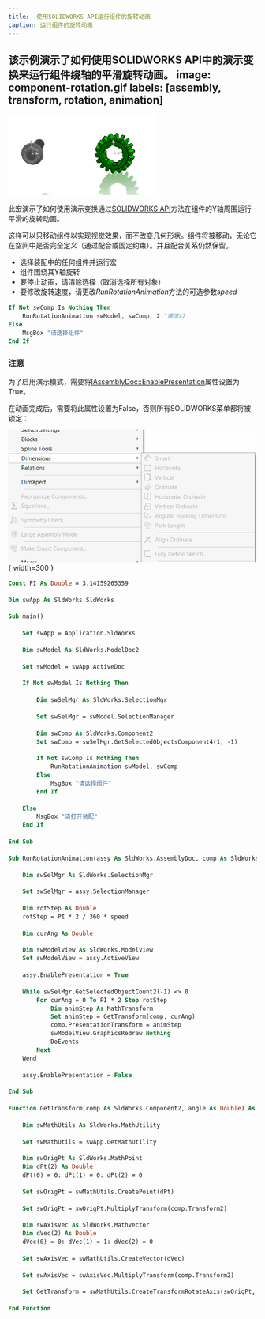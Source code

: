 ```yaml
---
title:  使用SOLIDWORKS API运行组件的旋转动画
caption: 运行组件的旋转动画
---
```

 该示例演示了如何使用SOLIDWORKS API中的演示变换来运行组件绕轴的平滑旋转动画。
image: component-rotation.gif
labels: [assembly, transform, rotation, animation]
---
![组件绕Y轴旋转动画](component-rotation.gif)

此宏演示了如何使用演示变换通过[SOLIDWORKS API](https://help.solidworks.com/2012/english/api/sldworksapi/solidworks.interop.sldworks~solidworks.interop.sldworks.icomponent2~presentationtransform.html)方法在组件的Y轴周围运行平滑的旋转动画。

这样可以只移动组件以实现视觉效果，而不改变几何形状。组件将被移动，无论它在空间中是否完全定义（通过配合或固定约束）。并且配合关系仍然保留。

* 选择装配中的任何组件并运行宏
* 组件围绕其Y轴旋转
* 要停止动画，请清除选择（取消选择所有对象）
* 要修改旋转速度，请更改*RunRotationAnimation*方法的可选参数*speed*

~~~ vb
If Not swComp Is Nothing Then
    RunRotationAnimation swModel, swComp, 2 '速度x2
Else
    MsgBox "请选择组件"
End If
~~~

### 注意

为了启用演示模式，需要将[IAssemblyDoc::EnablePresentation](https://help.solidworks.com/2012/english/api/sldworksapi/SOLIDWORKS.Interop.sldworks~SOLIDWORKS.Interop.sldworks.IAssemblyDoc~EnablePresentation.html)属性设置为True。

在动画完成后，需要将此属性设置为False，否则所有SOLIDWORKS菜单都将被锁定：

![装配演示模式中的锁定菜单](locked-menu.png){ width=300 }

~~~ vb
Const PI As Double = 3.14159265359

Dim swApp As SldWorks.SldWorks

Sub main()

    Set swApp = Application.SldWorks
    
    Dim swModel As SldWorks.ModelDoc2
    
    Set swModel = swApp.ActiveDoc
    
    If Not swModel Is Nothing Then
    
        Dim swSelMgr As SldWorks.SelectionMgr
        
        Set swSelMgr = swModel.SelectionManager
        
        Dim swComp As SldWorks.Component2
        Set swComp = swSelMgr.GetSelectedObjectsComponent4(1, -1)
        
        If Not swComp Is Nothing Then
            RunRotationAnimation swModel, swComp
        Else
            MsgBox "请选择组件"
        End If
        
    Else
        MsgBox "请打开装配"
    End If
    
End Sub

Sub RunRotationAnimation(assy As SldWorks.AssemblyDoc, comp As SldWorks.Component2, Optional speed As Double = 1)
    
    Dim swSelMgr As SldWorks.SelectionMgr
        
    Set swSelMgr = assy.SelectionManager
        
    Dim rotStep As Double
    rotStep = PI * 2 / 360 * speed
    
    Dim curAng As Double
    
    Dim swModelView As SldWorks.ModelView
    Set swModelView = assy.ActiveView
            
    assy.EnablePresentation = True
    
    While swSelMgr.GetSelectedObjectCount2(-1) <> 0
        For curAng = 0 To PI * 2 Step rotStep
            Dim animStep As MathTransform
            Set animStep = GetTransform(comp, curAng)
            comp.PresentationTransform = animStep
            swModelView.GraphicsRedraw Nothing
            DoEvents
        Next
    Wend
    
    assy.EnablePresentation = False
    
End Sub

Function GetTransform(comp As SldWorks.Component2, angle As Double) As MathTransform
    
    Dim swMathUtils As SldWorks.MathUtility
    
    Set swMathUtils = swApp.GetMathUtility
    
    Dim swOrigPt As SldWorks.MathPoint
    Dim dPt(2) As Double
    dPt(0) = 0: dPt(1) = 0: dPt(2) = 0
    
    Set swOrigPt = swMathUtils.CreatePoint(dPt)
    
    Set swOrigPt = swOrigPt.MultiplyTransform(comp.Transform2)
    
    Dim swAxisVec As SldWorks.MathVector
    Dim dVec(2) As Double
    dVec(0) = 0: dVec(1) = 1: dVec(2) = 0
    
    Set swAxisVec = swMathUtils.CreateVector(dVec)
    
    Set swAxisVec = swAxisVec.MultiplyTransform(comp.Transform2)
    
    Set GetTransform = swMathUtils.CreateTransformRotateAxis(swOrigPt, swAxisVec, angle)
    
End Function
~~~